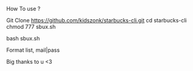 How To use ?

Git Clone https://github.com/kidszonk/starbucks-cli.git
cd starbucks-cli
chmod 777 sbux.sh

bash sbux.sh

Format list, mail|pass



Big thanks to u <3
